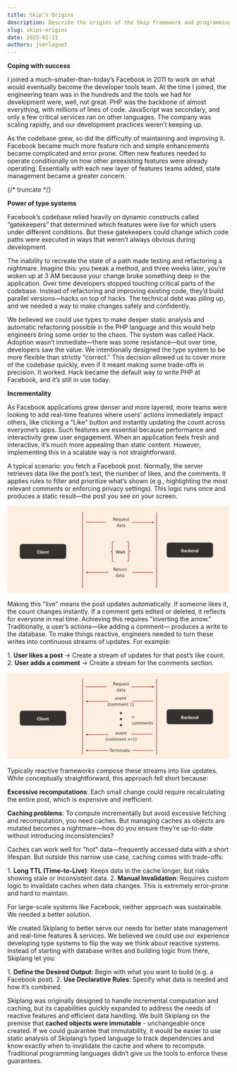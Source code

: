 ```yaml
---
title: Skip's Origins
description: Describe the origins of the Skip framework and programming language.
slug: skips-origins
date: 2025-02-11
authors: jverlaguet
---
```


**Coping with success**

I joined a much-smaller-than-today’s Facebook in 2011 to work on what would eventually become the developer tools team. At the time I joined, the engineering team was in the hundreds and the tools we had for development were, well, not great. PHP was the backbone of almost everything, with millions of lines of code. JavaScript was secondary, and only a few critical services ran on other languages. The company was scaling rapidly, and our development practices weren’t keeping up.

As the codebase grew, so did the difficulty of maintaining and improving it.  Facebook became much more feature rich and simple enhancements became complicated and error prone.  Often new features needed to operate conditionally on how other preexisting features were already operating.  Essentially with each new layer of features teams added, state management became a greater concern.

{/* truncate */}

**Power of type systems**

Facebook’s codebase relied heavily on dynamic constructs called “gatekeepers” that determined which features were live for which users under different conditions. But these gatekeepers could change which code paths were executed in ways that weren’t always obvious during development.

The inability to recreate the state of a path made testing and refactoring a nightmare. Imagine this: you tweak a method, and three weeks later, you’re woken up at 3 AM because your change broke something deep in the application. Over time developers stopped touching critical parts of the codebase. Instead of refactoring and improving existing code, they’d build parallel versions—hacks on top of hacks. The technical debt was piling up, and we needed a way to make changes safely and confidently.

We believed we could use types to make deeper static analysis and automatic refactoring possible in the PHP language and this would help engineers bring some order to the chaos.  The system was called Hack. Adoption wasn’t immediate—there was some resistance—but over time, developers saw the value. We intentionally designed the type system to be more flexible than strictly “correct.” This decision allowed us to cover more of the codebase quickly, even if it meant making some trade-offs in precision. It worked. Hack became the default way to write PHP at Facebook, and it’s still in use today.

**Incrementality**

As Facebook applications grew denser and more layered, more teams were looking to add real-time features where users’ actions immediately impact others, like clicking a "Like" button and instantly updating the count across everyone’s apps.  Such features are essential because performance and interactivity grew user engagement. When an application feels fresh and interactive, it’s much more appealing than static content. However, implementing this in a scalable way is not straightforward.

A typical scenario: you fetch a Facebook post. Normally, the server retrieves data like the post’s text, the number of likes, and the comments. It applies rules to filter and prioritize what’s shown (e.g., highlighting the most relevant comments or enforcing privacy settings). This logic runs once and produces a static result—the post you see on your screen.

![Non-reactive request flow](./assets/skips_origins_nonreactive_flow.png)

Making this "live" means the post updates automatically. If someone likes it, the count changes instantly. If a comment gets edited or deleted, it reflects for everyone in real time. Achieving this requires "inverting the arrow."  Traditionally, a user’s actions—like adding a comment— produces a write to the database. To make things reactive, engineers needed to turn these writes into continuous streams of updates. For example:

1\. **User likes a post** → Create a stream of updates for that post’s like count.
2\. **User adds a comment** → Create a stream for the comments section.

![Reactive request flow](./assets/skips_origins_reactive_flow.png)

Typically reactive frameworks compose these streams into live updates. While conceptually straightforward, this approach fell short because:

**Excessive recomputations**: Each small change could require recalculating the entire post, which is expensive and inefficient.

**Caching problems**: To compute incrementally but avoid excessive fetching and recomputation, you need caches. But managing caches as objects are mutated becomes a nightmare—how do you ensure they’re up-to-date without introducing inconsistencies?

Caches can work well for "hot" data—frequently accessed data with a short lifespan. But outside this narrow use case, caching comes with trade-offs:

1\. **Long TTL (Time-to-Live)**: Keeps data in the cache longer, but risks showing stale or inconsistent data.
2\. **Manual Invalidation**: Requires custom logic to invalidate caches when data changes. This is extremely error-prone and hard to maintain.

For large-scale systems like Facebook, neither approach was sustainable. We needed a better solution.

We created Skiplang to better serve our needs for better state management and real-time features & services.  We believed we could use our experience developing type systems to flip the way we think about reactive systems. Instead of starting with database writes and building logic from there, Skiplang let you:

1\. **Define the Desired Output**: Begin with what you want to build (e.g. a Facebook post).
2\. **Use Declarative Rules**: Specify what data is needed and how it’s combined.

Skiplang was originally designed to handle incremental computation and caching, but its capabilities quickly expanded to address the needs of reactive features and efficient data handling.  We built Skiplang on the premise that **cached objects were immutable** \- unchangeable once created. If we could guarantee that immutability, it would be easier to use static analysis of Skiplang’s typed language to track dependencies and know exactly when to invalidate the cache and where to recompute.  Traditional programming languages didn’t give us the tools to enforce these guarantees.
